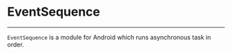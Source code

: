 # EventSequence

---

`EventSequence` is a module for Android which runs asynchronous task in order.
